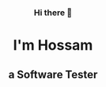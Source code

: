 ### <h3 align="center">Hi there 👋 </h3> 
<h1 align="center">I'm Hossam</h1>
<h2 align="center">a Software Tester</h2>
<!--
**SEREPie/SEREPie** is a ✨ _special_ ✨ repository because its `README.md` (this file) appears on your GitHub profile.

Here are some ideas to get you started:

- 🔭 I’m currently working on ...
- 🌱 I’m currently learning ...
- 👯 I’m looking to collaborate on ...
- 🤔 I’m looking for help with ...
- 💬 Ask me about ...
- 📫 How to reach me: ...
- 😄 Pronouns: ...
- ⚡ Fun fact: ...
-->
